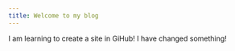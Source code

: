 ```yaml
---
title: Welcome to my blog
---
```

I am learning to create a site in GiHub!
I have changed something!
